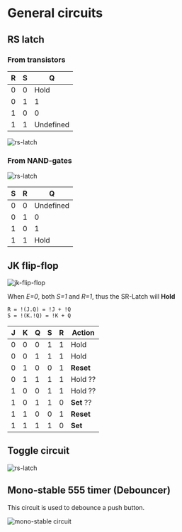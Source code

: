 # General circuits

## RS latch

### From transistors

| R | S | Q
|-- |-- |--
| 0 | 0 | Hold
| 0 | 1 | 1
| 1 | 0 | 0
| 1 | 1 | Undefined

![rs-latch](resources/rs.svg "rs Latch")

### From NAND-gates

![rs-latch](resources/nand-rs.svg "rs Latch")

| S | R | Q
|-- |-- |--
| 0 | 0 | Undefined
| 0 | 1 | 0
| 1 | 0 | 1
| 1 | 1 | Hold

## JK flip-flop

![jk-flip-flop](resources/jk.svg "jk")

When *E=0*, both *S=1* and *R=1*, thus the SR-Latch will **Hold**

```
R = !(J.Q) = !J + !Q
S = !(K.!Q) = !K + Q
```

| J | K | Q | S | R | Action
|-- |-- |-- |-- |-- |--
| 0 | 0 | 0 | 1 | 1 | Hold
| 0 | 0 | 1 | 1 | 1 | Hold
| 0 | 1 | 0 | 0 | 1 | **Reset**
| 0 | 1 | 1 | 1 | 1 | Hold ??
| 1 | 0 | 0 | 1 | 1 | Hold ??
| 1 | 0 | 1 | 1 | 0 | **Set** ??
| 1 | 1 | 0 | 0 | 1 | **Reset**
| 1 | 1 | 1 | 1 | 0 | **Set**

## Toggle circuit

![rs-latch](resources/toggle.svg)

## Mono-stable 555 timer (Debouncer)

This circuit is used to debounce a push button.

![mono-stable circuit](resources/mono-stable-555-debouncer.svg "mono-stable-multivibrator Circuit")



